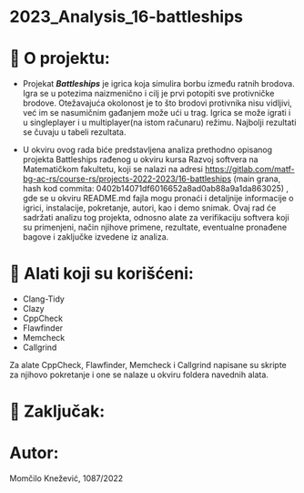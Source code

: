 # 2023_Analysis_16-battleships

# :memo: O projektu:
- Projekat ***Battleships*** je igrica koja simulira borbu između ratnih brodova. Igra se u potezima naizmenično i cilj je prvi potopiti sve protivničke brodove. Otežavajuća okolonost je to što brodovi protivnika nisu vidljivi, već im se nasumičnim gađanjem može ući u trag. Igrica se može igrati i u singleplayer i u multiplayer(na istom računaru) režimu. Najbolji rezultati se čuvaju u tabeli rezultata.
  
- U okviru ovog rada biće predstavljena analiza prethodno opisanog projekta Battleships rađenog u okviru kursa Razvoj softvera na Matematičkom fakultetu, koji se nalazi na adresi https://gitlab.com/matf-bg-ac-rs/course-rs/projects-2022-2023/16-battleships (main grana, hash kod commita: 0402b14071df6016652a8ad0ab88a9a1da863025) , gde se u okviru README.md fajla mogu pronaći i detaljnije informacije o igrici, instalacije, pokretanje, autori, kao i demo snimak. Ovaj rad će sadržati analizu tog projekta, odnosno alate za verifikaciju softvera koji su primenjeni, način njihove primene, rezultate, eventualne pronađene bagove i zaključke izvedene iz analiza.


# :wrench: Alati koji su korišćeni:
* Clang-Tidy
* Clazy
* CppCheck
* Flawfinder
* Memcheck
* Callgrind

Za alate CppCheck, Flawfinder, Memcheck i Callgrind napisane su skripte za njihovo pokretanje i one se nalaze u okviru foldera navednih alata.



# :memo: Zaključak:


# Autor:
Momčilo Knežević, 1087/2022


